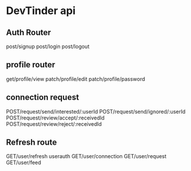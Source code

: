 # DevTinder api

## Auth Router
post/signup
post/login
post/logout

## profile router
get/profile/view
patch/profile/edit
patch/profile/password

## connection request
POST/request/send/interested/:userId
POST/request/send/ignored/:userId
POST/request/review/accept/:receivedId
POST/request/review/reject/:receivedId

## Refresh route
GET/user/refresh
userauth
GET/user/connection
GET/user/request
GET/user/feed

 